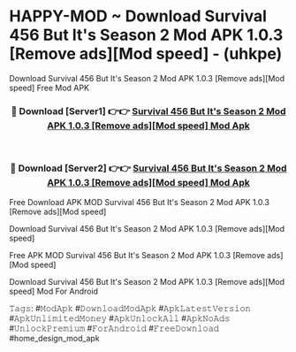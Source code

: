 # HAPPY-MOD ~ Download Survival 456 But It's Season 2 Mod APK 1.0.3 [Remove ads][Mod speed] - (uhkpe)
Download Survival 456 But It's Season 2 Mod APK 1.0.3 [Remove ads][Mod speed] Free Mod APK

<div align="center">
<h3>🔴 Download [Server1] 👉👉 <a href="https://apk-comot.site?title=Survival_456_But_It's_Season_2_Mod_APK_1.0.3_[Remove_ads][Mod_speed]">Survival 456 But It's Season 2 Mod APK 1.0.3 [Remove ads][Mod speed] Mod Apk</a></h3><br>

<h3>🔴 Download [Server2] 👉👉 <a href="https://apk-comot.site?title=Survival_456_But_It's_Season_2_Mod_APK_1.0.3_[Remove_ads][Mod_speed]">Survival 456 But It's Season 2 Mod APK 1.0.3 [Remove ads][Mod speed] Mod Apk</a></h3>
</div>


Free Download APK MOD Survival 456 But It's Season 2 Mod APK 1.0.3 [Remove ads][Mod speed]

Download Survival 456 But It's Season 2 Mod APK 1.0.3 [Remove ads][Mod speed] 

Free APK MOD Survival 456 But It's Season 2 Mod APK 1.0.3 [Remove ads][Mod speed] 

Download Survival 456 But It's Season 2 Mod APK 1.0.3 [Remove ads][Mod speed] Mod For Android

𝚃𝚊𝚐𝚜: #𝙼𝚘𝚍𝙰𝚙𝚔 #𝙳𝚘𝚠𝚗𝚕𝚘𝚊𝚍𝙼𝚘𝚍𝙰𝚙𝚔 #𝙰𝚙𝚔𝙻𝚊𝚝𝚎𝚜𝚝𝚅𝚎𝚛𝚜𝚒𝚘𝚗 #𝙰𝚙𝚔𝚄𝚗𝚕𝚒𝚖𝚒𝚝𝚎𝚍𝙼𝚘𝚗𝚎𝚢 #𝙰𝚙𝚔𝚄𝚗𝚕𝚘𝚌𝚔𝙰𝚕𝚕 #𝙰𝚙𝚔𝙽𝚘𝙰𝚍𝚜 #𝚄𝚗𝚕𝚘𝚌𝚔𝙿𝚛𝚎𝚖𝚒𝚞𝚖 #𝙵𝚘𝚛𝙰𝚗𝚍𝚛𝚘𝚒𝚍 #𝙵𝚛𝚎𝚎𝙳𝚘𝚠𝚗𝚕𝚘𝚊𝚍 #home_design_mod_apk